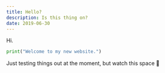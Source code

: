 ```yaml
---
title: Hello?
description: Is this thing on?
date: 2019-06-30
---
```

Hi.

```python
print("Welcome to my new website.")
```

Just testing things out at the moment, but watch this space 🧐
